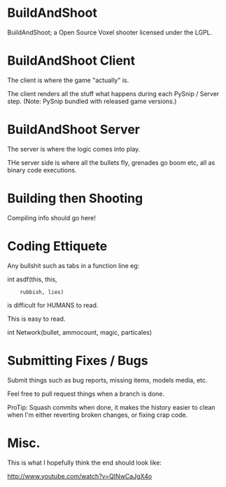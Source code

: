 BuildAndShoot
=============

BuildAndShoot; a Open Source Voxel shooter licensed under the LGPL.

BuildAndShoot Client
=============

The client is where the game "actually" is.

The client renders all the stuff what happens during each PySnip / Server step. (Note: PySnip bundled with released game versions.)

BuildAndShoot Server
=============

The server is where the logic comes into play.

THe server side is where all the bullets fly, grenades go boom etc, all as binary code executions.

Building then Shooting
=============

Compiling info should go here!

Coding Ettiquete
=============

Any bullshit such as tabs in a function line eg:

int asdf(this, this,

        rubbish, lies)

is difficult for HUMANS to read.

This is easy to read.

int Network(bullet, ammocount, magic, particales)

Submitting Fixes / Bugs
=============

Submit things such as bug reports, missing items, models media, etc.

Feel free to pull request things when a branch is done.

ProTip: Squash commits when done, it makes the history easier to clean when I'm either reverting broken changes, or fixing crap code.

Misc.
=============

This is what I hopefully think the end should look like:

http://www.youtube.com/watch?v=QINwCaJgX4o
